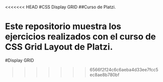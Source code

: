 <<<<<<< HEAD
#CSS Display GRID
##Curso de Platzi.

Este repositorio muestra los ejercicios realizados con el curso de CSS Grid Layout de Platzi.
=======
#Display GRID
>>>>>>> 6566f2f24c6c6aeba4d33ee7fcc5ec8ae8b780bf
